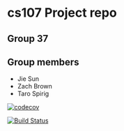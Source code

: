 # cs107 Project repo
## Group 37

## Group members
* Jie Sun
* Zach Brown
* Taro Spirig

[![codecov](https://codecov.io/gh/cs107-anonymous-cats/cs107-FinalProject/branch/main/graph/badge.svg?token=0SLS9D4TNC)](https://codecov.io/gh/cs107-anonymous-cats/cs107-FinalProject)

[![Build Status](https://app.travis-ci.com/cs107-anonymous-cats/cs107-FinalProject.svg?branch=main)](https://app.travis-ci.com/cs107-anonymous-cats/cs107-FinalProject)
